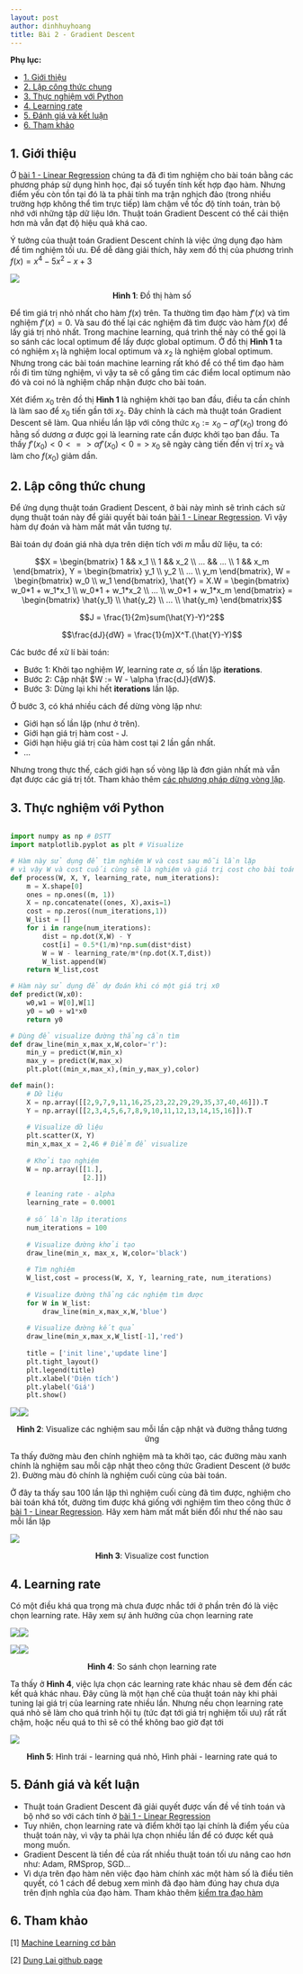```yaml
---
layout: post
author: dinhhuyhoang
title: Bài 2 - Gradient Descent
---
```


**Phụ lục:**

- [1. Giới thiệu](#1-introduction)
- [2. Lập công thức chung](#2-generalization)
- [3. Thực nghiệm với Python](#3-coding)
- [4. Learning rate](#4-learning-rate)
- [5. Đánh giá và kết luận](#5-evaluation)
- [6. Tham khảo](#6-references)

<a name="1-introduction"></a>

## 1. Giới thiệu

Ở [bài 1 - Linear Regression](https://hnhoangdz.github.io/2021/11/06/LinearRegression.html) chúng ta đã đi tìm nghiệm cho bài toán bằng các phương pháp sử dụng hình học, đại số tuyến tính kết hợp đạo hàm. Nhưng điểm yếu còn tồn tại đó là ta phải tính ma trận nghịch đảo (trong nhiều trường hợp không thể tìm trực tiếp) làm chậm về tốc độ tính toán, tràn bộ nhớ với những tập dữ liệu lớn. Thuật toán Gradient Descent có thể cải thiện hơn mà vẫn đạt độ hiệu quả khá cao.

Ý tưởng của thuật toán Gradient Descent chính là việc ứng dụng đạo hàm để tìm nghiệm tối ưu. Để dễ dàng giải thích, hãy xem đồ thị của phương trình $f(x) = x^4 - 5x^2 - x + 3$

<img src="/assets/images/bai2/anh1.png" class="normalpic"/>

<p align="center"> <b>Hình 1</b>: Đồ thị hàm số</p>

Để tìm giá trị nhỏ nhất cho hàm $f(x)$ trên. Ta thường tìm đạo hàm $f'(x)$ và tìm nghiệm $f'(x) = 0$. Và sau đó thế lại các nghiệm đã tìm được vào hàm $f(x)$ để lấy giá trị nhỏ nhất. Trong machine learning, quá trình thế này có thể gọi là so sánh các local optimum để lấy được global optimum. Ở đồ thị <b>Hình 1</b> ta có nghiệm $x_1$ là nghiệm local optimum và $x_2$ là nghiệm global optimum. Nhưng trong các bài toán machine learning rất khó để có thể tìm đạo hàm rồi đi tìm từng nghiệm, vì vậy ta sẽ cố gắng tìm các điểm local optimum nào đó và coi nó là nghiệm chấp nhận được cho bài toán.

Xét điểm $x_0$ trên đồ thị <b>Hình 1</b> là nghiệm khởi tạo ban đầu, điều ta cần chính là làm sao để $x_0$ tiến gần tới $x_2$. Đây chính là cách mà thuật toán Gradient Descent sẽ làm. Qua nhiều lần lặp với công thức $x_0 := x_0 - \alpha f'(x_0)$ trong đó hằng số dương $\alpha$ được gọi là learning rate cần được khởi tạo ban đầu. Ta thấy $f'(x_0) < 0 <=> \alpha f'(x_0) < 0 =>$ $x_0$ sẽ ngày càng tiến đến vị trí $x_2$ và làm cho $f(x_0)$ giảm dần. 

<a name="2-generalization"></a>

## 2. Lập công thức chung

Để ứng dụng thuật toán Gradient Descent, ở bài này mình sẽ trình cách sử dụng thuật toán này để giải quyết bài toán [bài 1 - Linear Regression](https://hnhoangdz.github.io/2021/11/06/LinearRegression.html). Vì vậy hàm dự đoán và hàm mất mát vẫn tương tự.

Bài toán dự đoán giá nhà dựa trên diện tích với $m$ mẫu dữ liệu, ta có:

$$X = \begin{bmatrix} 1 && x_1 \\ 1 && x_2 \\ ... && ... \\ 1 && x_m \end{bmatrix}, Y = \begin{bmatrix} y_1 \\ y_2 \\ ... \\ y_m \end{bmatrix}, W = \begin{bmatrix} w_0 \\ w_1 \end{bmatrix}, \hat{Y} = X.W = \begin{bmatrix} w_0*1 + w_1*x_1  \\ w_0*1 + w_1*x_2 \\ ... \\ w_0*1 + w_1*x_m \end{bmatrix} = \begin{bmatrix} \hat{y_1} \\ \hat{y_2} \\ ... \\ \hat{y_m} \end{bmatrix}$$

$$J = \frac{1}{2m}sum(\hat{Y}-Y)^2$$

$$\frac{dJ}{dW} = \frac{1}{m}X^T.(\hat{Y}-Y)$$

Các bước để xử lí bài toán:
- Bước 1: Khởi tạo nghiệm $W$, learning rate $\alpha$, số lần lặp $\textbf{iterations}$.
- Bước 2: Cập nhật $W := W - \alpha \frac{dJ}{dW}$.
- Bước 3: Dừng lại khi hết $\textbf{iterations}$ lần lặp.

Ở bước 3, có khá nhiều cách để dừng vòng lặp như:
- Giới hạn số lần lặp (như ở trên).
- Giới hạn giá trị hàm cost - J.
- Giới hạn hiệu giá trị của hàm cost tại 2 lần gần nhất.
- ...

Nhưng trong thực thế, cách giới hạn số vòng lặp là đơn giản nhất mà vẫn đạt được các giá trị tốt. Tham khảo thêm [các phương pháp dừng vòng lặp](https://machinelearningcoban.com/2017/01/16/gradientdescent2/#-stopping-criteria-dieu-kien-dung).

<a name="3-coding"></a>

## 3. Thực nghiệm với Python

```python

import numpy as np # ĐSTT
import matplotlib.pyplot as plt # Visualize

# Hàm này sử dụng để tìm nghiệm W và cost sau mỗi lần lặp
# vì vậy W và cost cuối cùng sẽ là nghiệm và giá trị cost cho bài toán
def process(W, X, Y, learning_rate, num_iterations):
    m = X.shape[0]
    ones = np.ones((m, 1))
    X = np.concatenate((ones, X),axis=1)
    cost = np.zeros((num_iterations,1))
    W_list = []
    for i in range(num_iterations):
        dist = np.dot(X,W) - Y
        cost[i] = 0.5*(1/m)*np.sum(dist*dist)
        W = W - learning_rate/m*(np.dot(X.T,dist))
        W_list.append(W)
    return W_list,cost

# Hàm này sử dụng để dự đoán khi có một giá trị x0
def predict(W,x0):
    w0,w1 = W[0],W[1]
    y0 = w0 + w1*x0
    return y0

# Dùng để visualize đường thẳng cần tìm
def draw_line(min_x,max_x,W,color='r'):
    min_y = predict(W,min_x)
    max_y = predict(W,max_x)
    plt.plot((min_x,max_x),(min_y,max_y),color)

def main():
    # Dữ liệu
    X = np.array([[2,9,7,9,11,16,25,23,22,29,29,35,37,40,46]]).T
    Y = np.array([[2,3,4,5,6,7,8,9,10,11,12,13,14,15,16]]).T
    
    # Visualize dữ liệu
    plt.scatter(X, Y)
    min_x,max_x = 2,46 # Điểm để visualize
    
    # Khởi tạo nghiệm
    W = np.array([[1.],
                  [2.]])
    
    # leaning rate - alpha
    learning_rate = 0.0001
    
    # số lần lặp iterations
    num_iterations = 100
    
    # Visualize đường khởi tạo
    draw_line(min_x, max_x, W,color='black')
    
    # Tìm nghiệm
    W_list,cost = process(W, X, Y, learning_rate, num_iterations)
    
    # Visualize đường thẳng các nghiệm tìm được
    for W in W_list:
        draw_line(min_x,max_x,W,'blue')
        
    # Visualize đường kết quả
    draw_line(min_x,max_x,W_list[-1],'red')
    
    title = ['init line','update line']
    plt.tight_layout()
    plt.legend(title)
    plt.xlabel('Diện tích')
    plt.ylabel('Giá')
    plt.show()
```
<p style="display: flex">
<img src="/assets/images/bai2/anh2.png" class="smallpic"/> <img src="/assets/images/bai2/anh3.png" class="smallpic"/>
</p>
<p align="center"> <b>Hình 2</b>: Visualize các nghiệm sau mỗi lần cập nhật và đường thẳng tương ứng </p>

Ta thấy đường màu đen chính nghiệm mà ta khởi tạo, các đường màu xanh chính là nghiệm sau mỗi cập nhật theo công thức Gradient Descent (ở bước 2). Đường màu đỏ chính là nghiệm cuối cùng của bài toán.

Ở đây ta thấy sau 100 lần lặp thì nghiệm cuối cùng đã tìm được, nghiệm cho bài toán khá tốt, đường tìm được khá giống với nghiệm tìm theo công thức ở [bài 1 - Linear Regression](https://hnhoangdz.github.io/2021/11/06/LinearRegression.html). Hãy xem hàm mất mất biến đổi như thế nào sau mỗi lần lặp

<img src="/assets/images/bai2/anh4.png" class="normalpic"/>

<p align="center"> <b>Hình 3</b>: Visualize cost function </p>

<a name="4-learning-rate"></a>

## 4. Learning rate

Có một điều khá qua trọng mà chưa được nhắc tới ở phần trên đó là việc chọn learning rate. Hãy xem sự ảnh hưởng của chọn learning rate

<p style="display: flex">
<img src="/assets/images/bai2/anh5.png" class="smallpic"/> <img src="/assets/images/bai2/anh6.png" class="smallpic"/>
</p>

<p style="display: flex">
<img src="/assets/images/bai2/anh8.png" class="smallpic"/> <img src="/assets/images/bai2/anh7.png" class="smallpic"/>
</p>

<p align="center"> <b>Hình 4</b>: So sánh chọn learning rate </p>

Ta thấy ở <b>Hình 4</b>, việc lựa chọn các learning rate khác nhau sẽ đem đến các kết quả khác nhau. Đây cũng là một hạn chế của thuật toán này khi phải tuning lại giá trị của learning rate nhiều lần. Nhưng nếu chọn learning rate quá nhỏ sẽ làm cho quá trình hội tụ (tức đạt tới giá trị nghiệm tối ưu) rất rất chậm, hoặc nếu quá to thì sẽ có thể không bao giờ đạt tới

<img src="/assets/images/bai2/anh9.png" class="normalpic"/>

<p align="center"> <b>Hình 5</b>: Hình trái - learning quá nhỏ, Hình phải - learning rate quá to </p>

<a name="5-evaluation"></a>

## 5. Đánh giá và kết luận

- Thuật toán Gradient Descent đã giải quyết được vấn đề về tính toán và bộ nhớ so với cách tính ở [bài 1 - Linear Regression](https://hnhoangdz.github.io/2021/11/06/LinearRegression.html)
- Tuy nhiên, chọn learning rate và điểm khởi tạo lại chính là điểm yếu của thuật toán này, vì vậy ta phải lựa chọn nhiều lần để có được kết quả mong muốn.
- Gradient Descent là tiền đề của rất nhiều thuật toán tối ưu nâng cao hơn như: Adam, RMSprop, SGD...
- Vì dựa trên đạo hàm nên việc đạo hàm chính xác một hàm số là điều tiên quyết, có 1 cách để debug xem mình đã đạo hàm đúng hay chưa dựa trên định nghĩa của đạo hàm. Tham khảo thêm [kiểm tra đạo hàm](https://machinelearningcoban.com/2017/01/12/gradientdescent/#ki%e1%bb%83m-tra-%c4%91%e1%ba%a1o-h%c3%a0m)

<a name="6-references"></a>

## 6. Tham khảo

[1] [Machine Learning cơ bản](https://machinelearningcoban.com/2017/01/12/gradientdescent/)

[2] [Dung Lai github page](https://dunglai.github.io/2017/12/21/gradient-descent/)